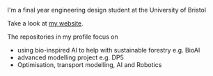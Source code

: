 
I'm a final year engineering design student at the University of Bristol

Take a look at [my website](https://pilipb.github.io).

The repositories in my profile focus on
 - using bio-inspired AI to help with sustainable forestry e.g. BioAI
 - advanced modelling project e.g. DP5
 - Optimisation, transport modelling, AI and Robotics


<!--
**pilipb/pilipb** is a ✨ _special_ ✨ repository because its `README.md` (this file) appears on your GitHub profile.

Here are some ideas to get you started:

- 🔭 I’m currently working on ...
- 🌱 I’m currently learning ...
- 👯 I’m looking to collaborate on ...
- 🤔 I’m looking for help with ...
- 💬 Ask me about ...
- 📫 How to reach me: ...
- 😄 Pronouns: ...
- ⚡ Fun fact: ...
-->
